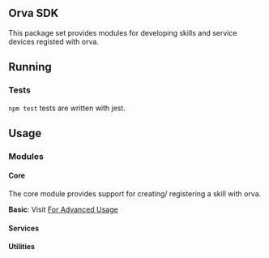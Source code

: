 ## Orva SDK
This package set provides modules for developing skills and service devices registed with orva.

## Running
### Tests
`npm test` tests are written with jest.

## Usage

### Modules
#### Core
The core module provides support for creating/ registering a skill with orva.

__Basic__:
Visit [For Advanced Usage]('/modules/orva@core/readme.md')

#### Services

#### Utilities








